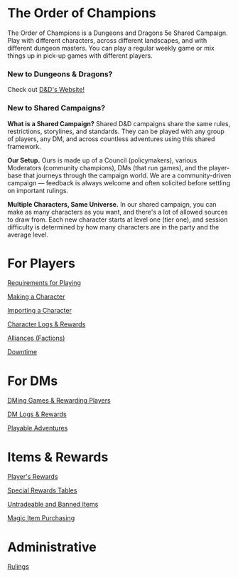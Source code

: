 # The Order of Champions

The Order of Champions is a Dungeons and Dragons 5e Shared Campaign. Play with different characters, across different landscapes, and with different dungeon masters. You can play a regular weekly game or mix things up in pick-up games with different players.

### New to Dungeons & Dragons?
Check out [D&D's Website!](https://dnd.wizards.com/dungeons-and-dragons/what-is-dd)

### New to Shared Campaigns?
**What is a Shared Campaign?** Shared D&D campaigns share the same rules, restrictions, storylines, and standards. They can be played with any group of players, any DM, and across countless adventures using this shared framework.

**Our Setup.** Ours is made up of a Council (policymakers), various Moderators (community champions), DMs (that run games), and the player-base that journeys through the campaign world. We are a community-driven campaign — feedback is always welcome and often solicited before settling on important rulings.

**Multiple Characters, Same Universe.** In our shared campaign, you can make as many characters as you want, and there's a lot of allowed sources to draw from. Each new character starts at level one (tier one), and session difficulty is determined by how many characters are in the party and the average level.

# For Players

[Requirements for Playing](The%20Order%20of%20Champions%203f2683cb93f241099c69ba9ca841f060/Requirements%20for%20Playing%20d3cd4e922d2d4c0eaa5e10dfacca4624.md)

[Making a Character](The%20Order%20of%20Champions%203f2683cb93f241099c69ba9ca841f060/Making%20a%20Character%202d4004d9832548e09596468e5cdedb00.md)

[Importing a Character](The%20Order%20of%20Champions%203f2683cb93f241099c69ba9ca841f060/Importing%20a%20Character%2000e830723e5e477fad19c9c4bc853fc9.md)

[Character Logs & Rewards](The%20Order%20of%20Champions%203f2683cb93f241099c69ba9ca841f060/Character%20Logs%20&%20Rewards%20265d99a2c371420fbd5b8a9a74a43b9c.md)

[Alliances (Factions)](The%20Order%20of%20Champions%203f2683cb93f241099c69ba9ca841f060/Alliances%20(Factions)%206988bfef5e924b22bb0fca5c518161eb.md)

[Downtime](The%20Order%20of%20Champions%203f2683cb93f241099c69ba9ca841f060/Downtime%204bd6d521f399492eaa0b72dcc9edf08f.md)

# For DMs

[DMing Games & Rewarding Players](The%20Order%20of%20Champions%203f2683cb93f241099c69ba9ca841f060/DMing%20Games%20&%20Rewarding%20Players%20aea6ca131ee74a119cc242e68c7fb7f5.md)

[DM Logs & Rewards](The%20Order%20of%20Champions%203f2683cb93f241099c69ba9ca841f060/DM%20Logs%20&%20Rewards%20ff009f57089f4ee797eab82f3b412189.md)

[Playable Adventures](The%20Order%20of%20Champions%203f2683cb93f241099c69ba9ca841f060/Playable%20Adventures%20180f97dab2fb4b5ca9227ece0d569bf5.md)

# Items & Rewards

[Player's Rewards](The%20Order%20of%20Champions%203f2683cb93f241099c69ba9ca841f060/Player's%20Rewards%208f4c00966a29494ea1bd32f5303edeeb.md)

[Special Rewards Tables](The%20Order%20of%20Champions%203f2683cb93f241099c69ba9ca841f060/Special%20Rewards%20Tables%2060cb916f040c4c35b4b1b572bdbc40d3.md)

[Untradeable and Banned Items](The%20Order%20of%20Champions%203f2683cb93f241099c69ba9ca841f060/Untradeable%20and%20Banned%20Items%20d53fec222d04483b809858c0e6e552cb.md)

[Magic Item Purchasing](The%20Order%20of%20Champions%203f2683cb93f241099c69ba9ca841f060/Magic%20Item%20Purchasing%2098eb4a07c323412e95e514efa0475c18.md)

# Administrative

[Rulings](The%20Order%20of%20Champions%203f2683cb93f241099c69ba9ca841f060/Rulings%20528d19a458a74e74b9c024983a07bd6a.csv)